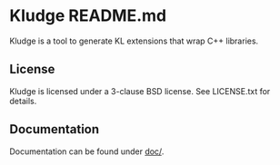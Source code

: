 # Kludge README.md

Kludge is a tool to generate KL extensions that wrap C++ libraries.

## License

Kludge is licensed under a 3-clause BSD license.  See LICENSE.txt for details.

## Documentation

Documentation can be found under [doc/](doc/).
